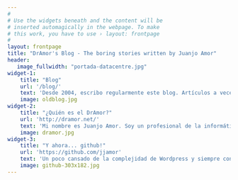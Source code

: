```yaml
---
#
# Use the widgets beneath and the content will be
# inserted automagically in the webpage. To make
# this work, you have to use › layout: frontpage
#
layout: frontpage
title: "DrAmor's Blog - The boring stories written by Juanjo Amor"
header:
   image_fullwidth: "portada-datacentre.jpg"
widget-1:
    title: "Blog"
    url: '/blog/'
    text: 'Desde 2004, escribo regularmente este blog. Artículos a veces de índole social, pero sobre todo de carácter técnico. Principalmente sobre el paradigma que más me ha motivado siempre: el <em>open source</em> o software libre. Pero ojo, que puede que cuele hasta ¡recetas de cocina!'
    image: oldblog.jpg
widget-2:
    title: "¿Quién es el DrAmor?"
    url: 'http://dramor.net/'
    text: 'Mi nombre es Juanjo Amor. Soy un profesional de la informática especialista en sistemas Unix/Linux y durante mucho tiempo, <em>activista</em> del modelo de software libre. Inquietudes diversas me han llevado a pasar de empresa a investigación y viceversa. Pero DrAmor es, sobre todo, una pequeña broma que hicimos unos amigos hace muchos años.'
    image: dramor.jpg
widget-3:
    title: "Y ahora... github!"
    url: 'https://github.com/jjamor'
    text: 'Un poco cansado de la complejidad de Wordpress y siempre convencido en que hay que mostrar todas las cartas, renové mis páginas tanto principal como Blog (esta última gracias a la plantilla <em>Feeling Responsive</em> de <a href="http://twitter.com/phlow">@phlow</a>). Y como digo, mostrando todas mis cartas y las de los demás que, sin querer, me ayudaron. En Github, por supuesto.'
    image: github-303x182.jpg
---
```


